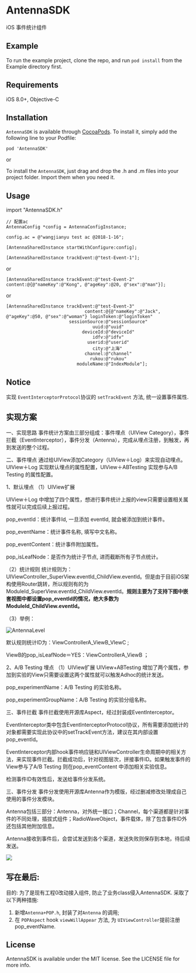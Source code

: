 # AntennaSDK

iOS 事件统计组件

## Example

To run the example project, clone the repo, and run `pod install` from the Example directory first.

## Requirements
iOS 8.0+, Objective-C


## Installation

`AntennaSDK` is available through [CocoaPods](http://cocoapods.org). To install
it, simply add the following line to your Podfile:

```
pod 'AntennaSDK'
```

or

To install the `AntennaSDK`, just drag and drop the .h and .m files into your project folder. Import them when you need it.

## Usage

import "AntennaSDK.h"

```
// 配置ac
AntennaConfig *config = AntennaConfigInstance;

config.ac = @"wangjianyu test ac @2018-1-16";

[AntennaSharedInstance startWithConfigure:config];

```

```
[AntennaSharedInstance trackEvent:@"test-Event-1"];
```

or

```
[AntennaSharedInstance trackEvent:@"test-Event-2" content:@{@"nameKey":@"Kong", @"ageKey":@20, @"sex":@"man"}];
```
or

```
[AntennaSharedInstance trackEvent:@"test-Event-3"
                              content:@{@"nameKey":@"Jack", @"ageKey":@50, @"sex":@"woman"} loginToken:@"loginToken"
                        sessionSource:@"sessionSource"
                                 uuid:@"uuid"
                             deviceId:@"deviceId"
                                 idfv:@"idfv"
                               userid:@"userid"
                                 city:@"上海"
                              channel:@"channel"
                                rukou:@"rukou"
                           moduleName:@"IndexModule"];
```

## Notice
实现 `EventInterceptorProtocol`协议的 `setTrackEvent` 方法, 统一设置事件属性.

## 实现方案
一、实现思路
事件统计方案由三部分组成：事件埋点（UIView Category），事件拦截（EventInterceptor），事件分发（Antenna），完成从埋点注册，到触发，再到发送的整个过程。

二、事件埋点
通过给UIView添加Category（UIView＋Log）来实现自动埋点。UIView＋Log 实现默认埋点的属性配置，UIView＋ABTesting 实现参与A/B Testing 的属性配置。

1、默认埋点
（1）UIView扩展

UIView＋Log 中增加了四个属性，想进行事件统计上报的view只需要设置相关属性就可以完成后续上报过程。

pop_eventId：统计事件Id, 一旦添加 eventId, 就会被添加到统计事件。

pop_eventName：统计事件名称, 填写中文名称。

pop_eventContent：统计事件附加属性。

pop_isLeafNode：是否作为统计子节点, 进而截断所有子节点统计。

（2）统计规则
统计规则为：UIViewController_SuperView.eventId_ChildView.eventId。但是由于目前iOS架构使用Router跳转，所以规则有的为ModuleId_SuperView.eventId_ChildView.eventId。**规则主要为了支持下图中嵌套视图中都设置pop_eventId的情况，绝大多数为ModuleId_ChildView.eventId。**

（3）举例：

![AntennaLevel](/Users/Brooks/WorkSpace/AntennaSDK/AntennaLevel.png)


默认规则统计ID为：ViewControllerA_ViewB_VIewC ;

ViewB的pop_isLeafNode＝YES：ViewControllerA_ViewB ；

2、A/B Testing 埋点
（1）UIView扩展
UIView+ABTesting 增加了两个属性，参加到实验的View只需要设置这两个属性就可以触发Adhoc的统计发送。

pop_experimentName：A/B Testing 的实验名称。

pop_experimentGroupName：A/B Testing 的实验分组名称。

三、事件拦截
事件拦截使用开源库Aspect，经过封装成EventInterceptor。

EventInterceptor类中包含EventInterceptorProtocol协议，所有需要添加统计的对象都需要实现此协议中的setTrackEvent方法，建议在其内部设置pop_eventId。

EventInterceptor内部hook事件响应链和UIViewController生命周期中的相关方法，来实现事件拦截。拦截成功后，针对视图层次，拼接事件ID。如果触发事件的View参与了A/B Testing 则在pop_eventContent 中添加相关实验信息。

检测事件ID有效性后，发送给事件分发系统。

三、事件分发
事件分发使用开源库Antenna作为模版，经过删减修改处理成自己使用的事件分发模块。

Antenna包括三部分：Antenna，对外统一接口；Channel，每个渠道都是针对事件的不同处理，插拔式组件；RadioWaveObject，事件载体，除了包含事件ID外还包括其他附加信息。

Antenna接收到事件后，会尝试发送到各个渠道，发送失败则保存到本地，待后续发送。

![](/Users/Brooks/WorkSpace/AntennaSDK/evcentRout.png)

## 写在最后:
目的: 为了是现有工程0改动接入组件, 防止了业务class侵入AntennaSDK.
采取了以下两种措施:

1. 新增`Antenna+POP.h`, 封装了对`Antenna` 的调用; 
2. 在 `POPAspect` hook `viewWillAppear` 方法, 为 `UIViewController`提前注册 pop_eventName.


## License

AntennaSDK is available under the MIT license. See the LICENSE file for more info.

